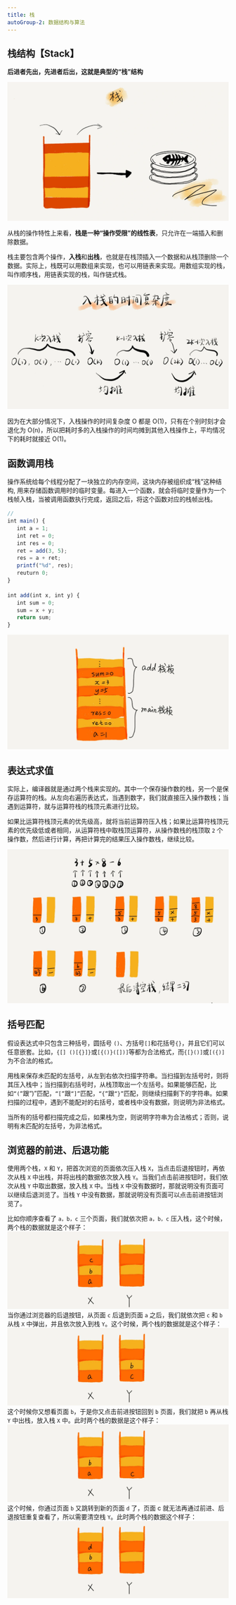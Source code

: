 ```yaml
---
title: 栈
autoGroup-2: 数据结构与算法
---
```


## 栈结构【Stack】

**后进者先出，先进者后出，这就是典型的“栈”结构**

![](/imgs/js/S1.webp)

从栈的操作特性上来看，**栈是一种“操作受限”的线性表**，只允许在一端插入和删除数据。

栈主要包含两个操作，**入栈**和**出栈**，也就是在栈顶插入一个数据和从栈顶删除一个数据。实际上，栈既可以用数组来实现，也可以用链表来实现。用数组实现的栈，叫作顺序栈，用链表实现的栈，叫作链式栈。

![](/imgs/js/S2.webp)

因为在大部分情况下，入栈操作的时间复杂度 O 都是 O(1)，只有在个别时刻才会退化为 O(n)，所以把耗时多的入栈操作的时间均摊到其他入栈操作上，平均情况下的耗时就接近 O(1)。

## 函数调用栈

操作系统给每个线程分配了一块独立的内存空间，这块内存被组织成“栈”这种结构, 用来存储函数调用时的临时变量。每进入一个函数，就会将临时变量作为一个栈帧入栈，当被调用函数执行完成，返回之后，将这个函数对应的栈帧出栈。

```js
// 
int main() {
   int a = 1; 
   int ret = 0;
   int res = 0;
   ret = add(3, 5);
   res = a + ret;
   printf("%d", res);
   reuturn 0;
}

int add(int x, int y) {
   int sum = 0;
   sum = x + y;
   return sum;
}
```
![](/imgs/js/S3.webp)

## 表达式求值

实际上，编译器就是通过两个栈来实现的。其中一个保存操作数的栈，另一个是保存运算符的栈。从左向右遍历表达式，当遇到数字，我们就直接压入操作数栈；当遇到运算符，就与运算符栈的栈顶元素进行比较。

如果比运算符栈顶元素的优先级高，就将当前运算符压入栈；如果比运算符栈顶元素的优先级低或者相同，从运算符栈中取栈顶运算符，从操作数栈的栈顶取 `2` 个操作数，然后进行计算，再把计算完的结果压入操作数栈，继续比较。

![](/imgs/js/S4.webp)

## 括号匹配

假设表达式中只包含三种括号，圆括号 `()`、方括号`[]`和花括号`{}`，并且它们可以任意嵌套。比如，`{[] ()[{}]}`或`[{()}([])]`等都为合法格式，而`{[}()]`或`[({)]`为不合法的格式。

用栈来保存未匹配的左括号，从左到右依次扫描字符串。当扫描到左括号时，则将其压入栈中；当扫描到右括号时，从栈顶取出一个左括号。如果能够匹配，比如`“(”`跟“)”匹配，`“[”`跟`“]”`匹配，`“{”`跟`“}”`匹配，则继续扫描剩下的字符串。如果扫描的过程中，遇到不能配对的右括号，或者栈中没有数据，则说明为非法格式。

当所有的括号都扫描完成之后，如果栈为空，则说明字符串为合法格式；否则，说明有未匹配的左括号，为非法格式。

## 浏览器的前进、后退功能

使用两个栈，`X` 和 `Y`，把首次浏览的页面依次压入栈 `X`，当点击后退按钮时，再依次从栈 `X` 中出栈，并将出栈的数据依次放入栈 `Y`。当我们点击前进按钮时，我们依次从栈 `Y` 中取出数据，放入栈 `X` 中。当栈 `X` 中没有数据时，那就说明没有页面可以继续后退浏览了。当栈 `Y` 中没有数据，那就说明没有页面可以点击前进按钮浏览了。

比如你顺序查看了 `a，b，c` 三个页面，我们就依次把 `a，b，c` 压入栈，这个时候，两个栈的数据就是这个样子：
![](/imgs/js/S5.webp)
当你通过浏览器的后退按钮，从页面 `c` 后退到页面 `a` 之后，我们就依次把 `c` 和 `b` 从栈 `X` 中弹出，并且依次放入到栈 `Y`。这个时候，两个栈的数据就是这个样子：
![](/imgs/js/S6.webp)
这个时候你又想看页面 `b`，于是你又点击前进按钮回到 `b` 页面，我们就把 `b` 再从栈 `Y` 中出栈，放入栈 `X` 中。此时两个栈的数据是这个样子：
![](/imgs/js/S7.webp)
这个时候，你通过页面 `b` 又跳转到新的页面 `d` 了，页面 c 就无法再通过前进、后退按钮重复查看了，所以需要清空栈 `Y`。此时两个栈的数据这个样子：
![](/imgs/js/S8.webp)

